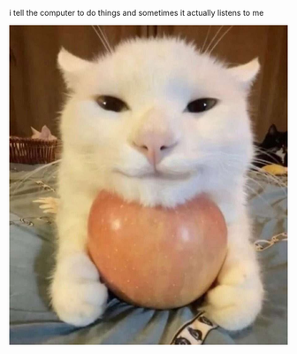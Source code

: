 i tell the computer to do things and sometimes it actually listens to me
<!--START_SECTION:update_image-->
<img src=https://raw.githubusercontent.com/sneakykestrel/sneakykestrel/main/.github/images/20240113_162720.jpg height="" width="" align=left alt=kitty />
<!--END_SECTION:update_image-->

